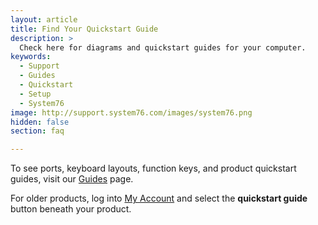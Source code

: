 ```yaml
---
layout: article
title: Find Your Quickstart Guide
description: >
  Check here for diagrams and quickstart guides for your computer.
keywords:
  - Support
  - Guides
  - Quickstart
  - Setup
  - System76
image: http://support.system76.com/images/system76.png
hidden: false
section: faq

---
```


To see ports, keyboard layouts, function keys, and product quickstart guides, visit our [Guides](https://system76.com/guides) page.

For older products, log into [<i class="fa fa-user"></i> My Account](https://system76.com/my-account/orders) and select the **quickstart guide** button beneath your product.
